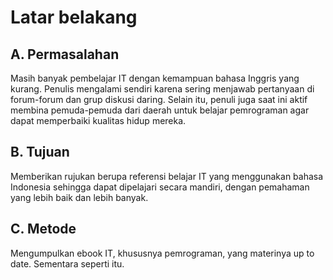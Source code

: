 # Latar belakang

## A. Permasalahan

Masih banyak pembelajar IT dengan kemampuan bahasa Inggris yang kurang. Penulis mengalami sendiri karena sering menjawab pertanyaan di forum-forum dan grup diskusi daring. Selain itu, penuli juga saat ini aktif membina pemuda-pemuda dari daerah untuk belajar pemrograman agar dapat memperbaiki kualitas hidup mereka.

## B. Tujuan

Memberikan rujukan berupa referensi belajar IT yang menggunakan bahasa Indonesia sehingga dapat dipelajari secara mandiri, dengan pemahaman yang lebih baik dan lebih banyak.

## C. Metode

Mengumpulkan ebook IT, khususnya pemrograman, yang materinya up to date. Sementara seperti itu.
